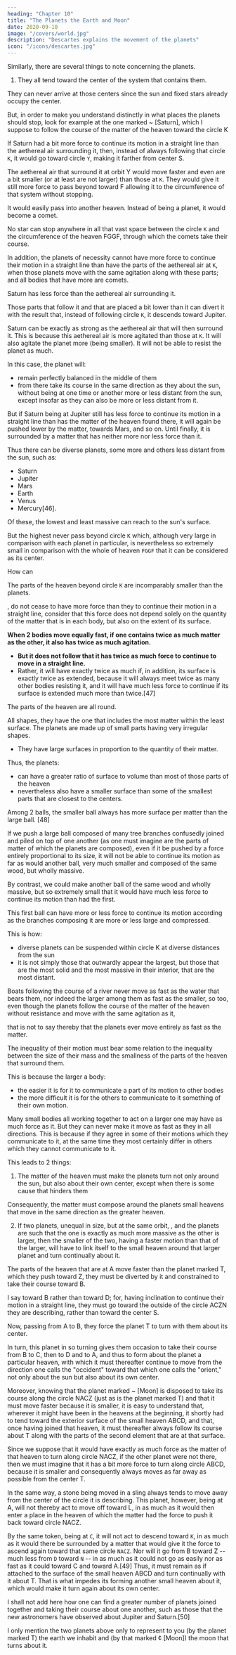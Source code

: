 ```yaml
---
heading: "Chapter 10"
title: "The Planets the Earth and Moon"
date: 2020-09-10
image: "/covers/world.jpg"
description: "Descartes explains the movement of the planets"
icon: "/icons/descartes.jpg"
---
```




Similarly, there are several things to note concerning the planets. 

1. They all tend toward the center of the <!-- heavens --> system that contains them. 

They can never arrive at those centers since the sun and fixed stars already occupy the center. 

But, in order to make you understand distinctly in what places the planets should stop, look for example at the one marked ~ [Saturn], which I suppose to follow the course of the matter of the heaven toward the circle K

If Saturn had a bit more force to continue its motion in a straight line than <!-- do the parts of --> the aethereal air surrounding it, then, instead of always following that circle `K`, it would go toward circle `Y`, making it farther from center S.

The aethereal air that surround it at orbit Y would move faster and even are a bit smaller (or at least are not larger) than those at `K`. They would give it still more force to pass beyond toward F allowing it to the circumference of that system without stopping. 

It would easily pass into another heaven. Instead of being a planet, it would become a comet.

No star can stop anywhere in all that vast space between the circle `K` and the circumference of the heaven FGGF, through which the comets take their course. 

In addition, the planets of necessity cannot have more force to continue their motion in a straight line than have the parts of the aethereal air <!-- second element --> at `K`, when those planets move with the same agitation along with these parts; and all bodies that have more are comets.

Saturn has less force than the <!-- parts of the --> aethereal air surrounding it. 

Those parts that follow it and that are placed a bit lower than it can divert it with the result that, instead of following circle `K`, it descends toward Jupiter. 

Saturn can be exactly as strong as <!-- the parts of --> the aethereal air that will then surround it. This is because <!-- these parts of the second element --> this aethereal air <!-- are --> is more agitated than those at `K`. <!-- They --> It will also agitate the planet more (being <!-- addition --> smaller). <!-- They --> It will not be able to resist the planet as much. 

In this case, the planet will:
- remain perfectly balanced in the middle of them
- from there take its course in the same direction as they about the sun, without being at one time or another more or less distant from the sun, except insofar as they can also be more or less distant from it.

But if Saturn being at Jupiter still has less force to continue its motion in a straight line than has the matter of the heaven found there, it will again be pushed lower by the matter, towards Mars, and so on. Until finally, it is surrounded by a matter that has neither more nor less force than it.

Thus <!-- you see that --> there can be diverse planets, some more and others less distant from the sun, such as:
- Saturn
- Jupiter
- Mars
- Earth
- Venus
- Mercury[46].

Of these, the lowest and least massive can reach to the sun's surface. 

But the highest never pass beyond circle `K` which, although very large in comparison with each planet in particular, is nevertheless so extremely small in comparison with the whole of heaven `FGGF` that it can be considered as its center.

<!-- But, if I still have not made you understand well enough why it can happen that the parts of -->

How can 

The parts of the heaven beyond circle `K` are incomparably smaller than the planets. 

, do not cease to have more force than they to continue their motion in a straight line, consider that this force does not depend solely on the quantity of the matter that is in each body, but also on the extent of its surface. 

**When 2 bodies move equally fast, if one contains twice as much matter as the other, it also has twice as much agitation.** 
- **But it does not follow that it has twice as much force to continue to move in a straight line.** 
- Rather, it will have exactly twice as much if, in addition, its surface is exactly twice as extended, because it will always meet twice as many other bodies resisting it, and it will have much less force to continue if its surface is extended much more than twice.[47]

The parts of the heaven are <!-- just about --> all round. 

All shapes, they have the one that includes the most matter within the least surface. The planets are made up of small parts having very irregular <!-- and extended --> shapes. 
- They have large surfaces in proportion to the quantity of their matter. 

Thus, the planets:
- can have a greater ratio of surface to volume than most of those parts of the heaven
- nevertheless also have a smaller <!-- one --> surface than some of the smallest parts that are closest to the centers. 

Among 2 balls, the smaller ball always has more surface per matter than the large ball. <!-- in proportion to its quantity than has the larger. -->[48]

<!--  such as are those parts of the heavens,  -->

If we push a large ball composed of many tree branches confusedly joined and piled on top of one another (as one must imagine are the parts of matter of which the planets are composed), even if it be pushed by a force entirely proportional to its size, it will not be able to continue its motion as far as would another ball, very much smaller and composed of the same wood, but wholly massive. 

By contrast, we could make another ball of the same wood and wholly massive, but so extremely small that it would have much less force to continue its motion than had the first.

This first ball can have more or less force to continue its motion according as the branches composing it are more or less large and compressed.

This is how:
- diverse planets can be suspended within circle K at diverse distances from the sun
- it is not simply those that outwardly appear the largest, but those that are the most solid and the most massive in their interior, that are the most distant.

Boats following the course of a river never move as fast as the water that bears them, nor indeed the larger among them as fast as the smaller, so too, even though the planets follow the course of the matter of the heaven without resistance and move with the same agitation as it, 

that is not to say thereby that the planets ever move entirely as fast as the matter. 

The inequality of their motion must bear some relation to the inequality between the size of their mass and the smallness of the parts of the heaven that surround them. 

This is because the larger a body:
- the easier it is for it to communicate a part of its motion to other bodies
- the more difficult it is for the others to communicate to it something of their own motion. 

Many small bodies all working together to act on a larger one may have as much force as it. But they can never make it move as fast as they in all directions. This is because if they agree in some of their motions which they communicate to it, at the same time they most certainly differ in others which they cannot communicate to it.

This leads to 2 things:

1. The matter of the heaven must make the planets turn not only around the sun, but also about their own center, except when there is some cause that hinders them

Consequently, the matter must compose around the planets small heavens that move in the same direction as the greater heaven.

2. If two planets, unequal in size, but at the same orbit,  <!-- but disposed to take their course in the heaven at the same distance from the sun -->, and the planets are such that the one is exactly as much more massive as the other is larger, then the smaller of the two, having a faster motion than that of the larger, will have to link itself to the small heaven around that larger planet and turn continually about it.

The parts of the heaven that are at A move faster than the planet marked T, which they push toward Z, they must be diverted by it and constrained to take their course toward B. 

I say toward B rather than toward D; for, having inclination to continue their motion in a straight line, they must go toward the outside of the circle ACZN they are describing, rather than toward the center S. 

Now, passing from A to B, they force the planet T to turn with them about its center. 

In turn, this planet in so turning gives them occasion to take their course from B to C, then to D and to A, and thus to form about the planet a particular heaven, with which it must thereafter continue to move from the direction one calls the "occident" toward that which one calls the "orient," not only about the sun but also about its own center.	

Moreover, knowing that the planet marked ~ [Moon] is disposed to take its course along the circle NACZ (just as is the planet marked T) and that it must move faster because it is smaller, it is easy to understand that, wherever it might have been in the heavens at the beginning, it shortly had to tend toward the exterior surface of the small heaven ABCD, and that, once having joined that heaven, it must thereafter always follow its course about T along with the parts of the second element that are at that surface.

Since we suppose that it would have exactly as much force as the matter of that heaven to turn along circle NACZ, if the other planet were not there, then we must imagine that it has a bit more force to turn along circle ABCD, because it is smaller and consequently always moves as far away as possible from the center T. 

In the same way, a stone being moved in a sling always tends to move away from the center of the circle it is describing. This planet, however, being at A, will not thereby act to move off toward L, in as much as it would then enter a place in the heaven of which the matter had the force to push it back toward circle NACZ. 

By the same token, being at `C`, it will not act to descend toward `K`, in as much as it would there be surrounded by a matter that would give it the force to ascend again toward that same circle `NACZ`. Nor will it go from B toward Z -- much less from `D` toward `N` -- in as much as it could not go as easily nor as fast as it could toward C and toward A.[49] Thus, it must remain as if attached to the surface of the small heaven ABCD and turn continually with it about T. That is what impedes its forming another small heaven about it, which would make it turn again about its own center.

I shall not add here how one can find a greater number of planets joined together and taking their course about one another, such as those that the new astronomers have observed about Jupiter and Saturn.[50] 

I only mention the two planets above only to represent to you (by the planet marked T) the earth we inhabit and (by that marked ¢ [Moon]) the moon that turns about it.

